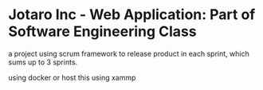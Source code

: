 # Jotaro Inc - Web Application: Part of Software Engineering Class

a project using scrum framework to release product in each sprint, which sums up to 3 sprints.

using docker or host this using xammp
